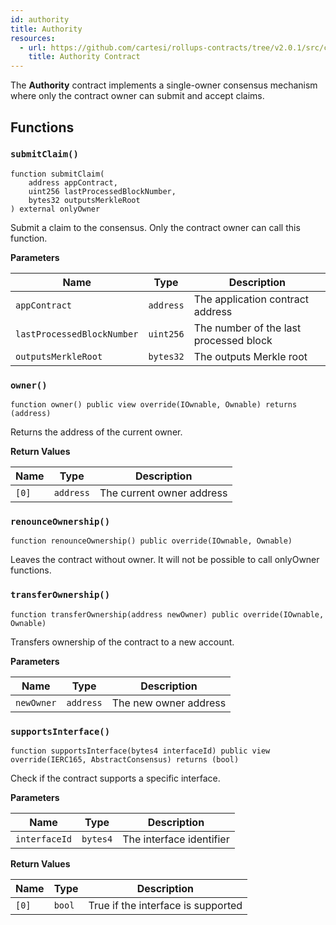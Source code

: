 ```yaml
---
id: authority
title: Authority
resources:
  - url: https://github.com/cartesi/rollups-contracts/tree/v2.0.1/src/consensus/authority/Authority.sol
    title: Authority Contract
---
```


The **Authority** contract implements a single-owner consensus mechanism where only the contract owner can submit and accept claims.

## Functions

### `submitClaim()`

```solidity
function submitClaim(
    address appContract,
    uint256 lastProcessedBlockNumber,
    bytes32 outputsMerkleRoot
) external onlyOwner
```

Submit a claim to the consensus. Only the contract owner can call this function.

**Parameters**

| Name | Type | Description |
|------|------|-------------|
| `appContract` | `address` | The application contract address |
| `lastProcessedBlockNumber` | `uint256` | The number of the last processed block |
| `outputsMerkleRoot` | `bytes32` | The outputs Merkle root |

### `owner()`

```solidity
function owner() public view override(IOwnable, Ownable) returns (address)
```

Returns the address of the current owner.

**Return Values**

| Name | Type | Description |
|------|------|-------------|
| `[0]` | `address` | The current owner address |

### `renounceOwnership()`

```solidity
function renounceOwnership() public override(IOwnable, Ownable)
```

Leaves the contract without owner. It will not be possible to call onlyOwner functions.

### `transferOwnership()`

```solidity
function transferOwnership(address newOwner) public override(IOwnable, Ownable)
```

Transfers ownership of the contract to a new account.

**Parameters**

| Name | Type | Description |
|------|------|-------------|
| `newOwner` | `address` | The new owner address |

### `supportsInterface()`

```solidity
function supportsInterface(bytes4 interfaceId) public view override(IERC165, AbstractConsensus) returns (bool)
```

Check if the contract supports a specific interface.

**Parameters**

| Name | Type | Description |
|------|------|-------------|
| `interfaceId` | `bytes4` | The interface identifier |

**Return Values**

| Name | Type | Description |
|------|------|-------------|
| `[0]` | `bool` | True if the interface is supported | 